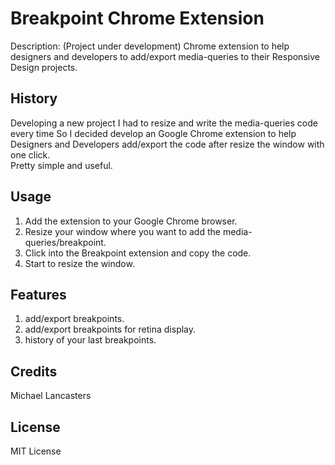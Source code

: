 # Breakpoint Chrome Extension

Description: (Project under development) Chrome extension to help designers and developers to add/export media-queries to their Responsive Design projects.

## History

Developing a new project I had to resize and write the media-queries code every time
So I decided develop an Google Chrome extension to help Designers and Developers add/export the code after resize the window with one click.
<br>
Pretty simple and useful.

## Usage

1. Add the extension to your Google Chrome browser.
2. Resize your window where you want to add the media-queries/breakpoint.
3. Click into the Breakpoint extension and copy the code.
4. Start to resize the window.

## Features
1. add/export breakpoints.
2. add/export breakpoints for retina display.
3. history of your last breakpoints.

## Credits

Michael Lancasters

## License

MIT License